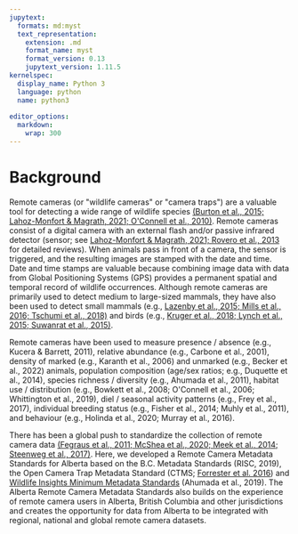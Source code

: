 ```yaml
---
jupytext:
  formats: md:myst
  text_representation:
    extension: .md
    format_name: myst
    format_version: 0.13
    jupytext_version: 1.11.5
kernelspec:
  display_name: Python 3
  language: python
  name: python3
  
editor_options: 
  markdown: 
    wrap: 300
---
```

# Background

Remote cameras (or "wildlife cameras" or "camera traps") are a valuable tool for detecting a wide range of wildlife species [(Burton et al., 2015; Lahoz-Monfort & Magrath, 2021; O'Connell et al., 2010)](https://www.zotero.org/google-docs/?dLxCxp). Remote cameras consist of a digital camera with an external flash and/or passive infrared detector (sensor; see [Lahoz-Monfort & Magrath, 2021; Rovero et al., 2013](https://www.zotero.org/google-docs/?PtXPPC) for detailed reviews). When animals pass in front of a camera, the sensor is triggered, and the resulting images are stamped with the date and time. Date and time stamps are valuable because combining image data with data from Global Positioning Systems (GPS) provides a permanent spatial and temporal record of wildlife occurrences. Although remote cameras are primarily used to detect medium to large-sized mammals, they have also been used to detect small mammals (e.g., [Lazenby et al., 2015; Mills et al., 2016; Tschumi et al., 2018)](https://www.zotero.org/google-docs/?E77ds3) and birds (e.g., [Kruger et al., 2018; Lynch et al., 2015; Suwanrat et al., 2015)](https://www.zotero.org/google-docs/?qutyyR).

Remote cameras have been used to measure presence / absence (e.g., Kucera & Barrett, 2011), relative abundance (e.g., Carbone et al., 2001), density of marked (e.g., Karanth et al., 2006) and unmarked (e.g., Becker et al., 2022) animals, population composition (age/sex ratios; e.g., Duquette et al., 2014), species richness / diversity (e.g., Ahumada et al., 2011), habitat use / distribution (e.g., Bowkett et al., 2008; O'Connell et al., 2006; Whittington et al., 2019), diel / seasonal activity patterns (e.g., Frey et al., 2017), individual breeding status (e.g., Fisher et al., 2014; Muhly et al., 2011), and behaviour (e.g., Holinda et al., 2020; Murray et al., 2016).

There has been a global push to standardize the collection of remote camera data [(Fegraus et al., 2011; McShea et al., 2020; Meek et al., 2014; Steenweg et al., 2017)](https://www.zotero.org/google-docs/?roBrum). Here, we developed a Remote Camera Metadata Standards for Alberta based on the B.C. Metadata Standards (RISC, 2019), the Open Camera Trap Metadata Standard (CTMS; [Forrester et al. 2016](https://www.zotero.org/google-docs/?m8Tj1U)) and [Wildlife Insights Minimum Metadata Standards](https://docs.google.com/spreadsheets/d/1Jg-WybmVeGlWGrbPpwuwJCgranOV1r3M_LrzELttfK0/edit#gid=412365965) (Ahumada et al., 2019). The Alberta Remote Camera Metadata Standards also builds on the experience of remote camera users in Alberta, British Columbia and other jurisdictions and creates the opportunity for data from Alberta to be integrated with regional, national and global remote camera datasets.
